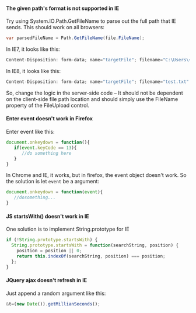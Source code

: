 #### The given path's format is not supported in IE

Try using System.IO.Path.GetFileName to parse out the full path that IE sends. This should work on all browsers:

```csharp
var parsedFileName = Path.GetFileName(file.FileName);
```

In IE7, it looks like this:

```csharp
Content-Disposition: form-data; name="targetFile"; filename="C:\Users\<username>\Desktop\test.txt" 
```

In IE8, it looks like this:

```csharp
Content-Disposition: form-data; name="targetFile"; filename="test.txt"
```

So, change the logic in the server-side code – It should not be dependent on the client-side file path location and should simply use the FileName property of the FileUpload control.

#### Enter event doesn't work in Firefox 

Enter event like this:

```javascript
document.onkeydown = function(){
   if(event.keyCode == 13){
      //do something here
   }
}
```

In Chrome and IE, it works, but in firefox, the event object doesn't work. So the solution is let `event` be a argument:

```javascript
document.onkeydown = function(event){
   //dosomething...
}
```
#### JS startsWith() doesn't work in IE

One solution is to implement String.prototype for IE

```javascript
if (!String.prototype.startsWith) {
  String.prototype.startsWith = function(searchString, position) {
    position = position || 0;
    return this.indexOf(searchString, position) === position;
  };
}
```
#### JQuery ajax doesn't refresh in IE

Just append a random argument like this:

```javascript
&t=(new Date()).getMillianSeconds();
```
